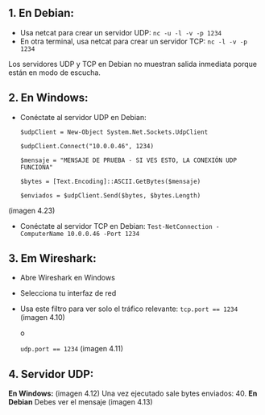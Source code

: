 ## 1. En Debian:
* Usa netcat para crear un servidor UDP:
  ``nc -u -l -v -p 1234``
* En otra terminal, usa netcat para crear un servidor TCP:
  ``nc -l -v -p 1234``

Los servidores UDP y TCP en Debian no muestran salida inmediata porque están en modo de escucha.
## 2. En Windows:
* Conéctate al servidor UDP en Debian:
  
    ``$udpClient = New-Object System.Net.Sockets.UdpClient``
  
    ``$udpClient.Connect("10.0.0.46", 1234)``
  
    ``$mensaje = "MENSAJE DE PRUEBA - SI VES ESTO, LA CONEXIÓN UDP FUNCIONA"``
  
    ``$bytes = [Text.Encoding]::ASCII.GetBytes($mensaje)``
  
    ``$enviados = $udpClient.Send($bytes, $bytes.Length)``

(imagen 4.23)
* Conéctate al servidor TCP en Debian:
  ``Test-NetConnection -ComputerName 10.0.0.46 -Port 1234``
## 3. Em Wireshark:
* Abre Wireshark en Windows
* Selecciona tu interfaz de red
* Usa este filtro para ver solo el tráfico relevante:
  ``tcp.port == 1234 ``
  (imagen 4.10)
  
  o
  
  ``udp.port == 1234``
  (imagen 4.11)
## 4. Servidor UDP:
**En Windows:**
(imagen 4.12)
Una vez ejecutado sale bytes enviados: 40.
**En Debian**
Debes ver el mensaje
(imagen 4.13)



